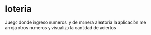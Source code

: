 # loteria
Juego donde ingreso numeros, y de manera aleatoria la aplicación me arroja otros numeros y visualizo la cantidad de aciertos
